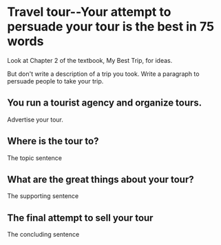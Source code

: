 # Travel tour--Your attempt to persuade your tour is the best in 75 words

Look at Chapter 2 of the textbook, My Best Trip, for ideas.

But don't write a description of a trip you took. Write a paragraph to persuade people to take your trip.

## You run a tourist agency and organize tours.

Advertise your tour.

## Where is the tour to?

The topic sentence

## What are the great things about your tour?

The supporting sentence

## The final attempt to sell your tour

The concluding sentence

